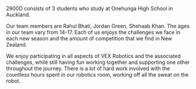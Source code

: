 2900D consists of 3 students who study at Onehunga High School in Auckland.

Our team members are Rahul Bhati, Jordan Green, Shehaab Khan. The ages in our team vary from 14-17. Each of us enjoys the challenges we face in each new season and the amount of competition that we find in New Zealand.

We enjoy participating in all aspects of VEX Robotics and the associated challenges, while still having fun working together and supporting one other throughout the journey.
There is a lot of hard work involved with the countless hours spent in our robotics room, working off all the sweat on the robot.